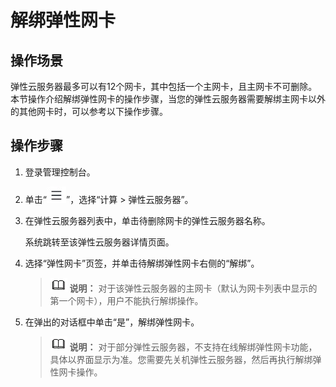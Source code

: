 # 解绑弹性网卡<a name="ecs_03_0503"></a>

## 操作场景<a name="section165134053512"></a>

弹性云服务器最多可以有12个网卡，其中包括一个主网卡，且主网卡不可删除。本节操作介绍解绑弹性网卡的操作步骤，当您的弹性云服务器需要解绑主网卡以外的其他网卡时，可以参考以下操作步骤。

## 操作步骤<a name="section226511133385"></a>

1.  登录管理控制台。
2.  单击“![](figures/service-list.jpg)”，选择“计算 \> 弹性云服务器”。
3.  在弹性云服务器列表中，单击待删除网卡的弹性云服务器名称。

    系统跳转至该弹性云服务器详情页面。

4.  选择“弹性网卡”页签，并单击待解绑弹性网卡右侧的“解绑”。

    >![](public_sys-resources/icon-note.gif) **说明：** 
    >对于该弹性云服务器的主网卡（默认为网卡列表中显示的第一个网卡），用户不能执行解绑操作。

5.  在弹出的对话框中单击“是”，解绑弹性网卡。

    >![](public_sys-resources/icon-note.gif) **说明：** 
    >对于部分弹性云服务器，不支持在线解绑弹性网卡功能，具体以界面显示为准。您需要先关机弹性云服务器，然后再执行解绑弹性网卡操作。


